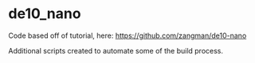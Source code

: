 # de10_nano

Code based off of tutorial, here: https://github.com/zangman/de10-nano

Additional scripts created to automate some of the build process.
